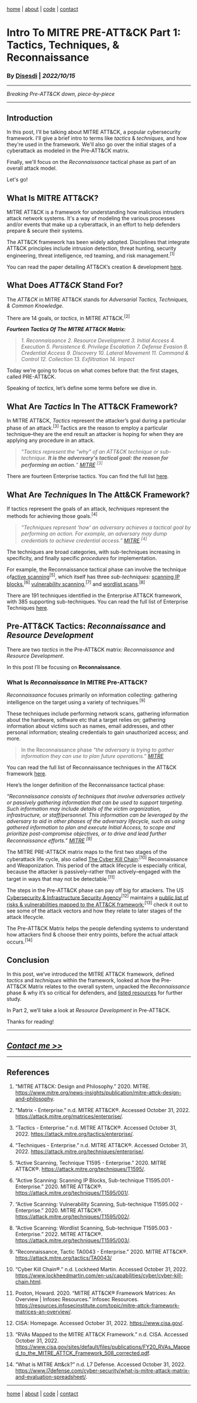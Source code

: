 [home](https://disesdi.github.io/) | [about](https://disesdi.github.io/about.html) | <a href="https://github.com/disesdi/" target="_blank" rel="noopener noreferrer">code</a> | [contact](https://disesdi.github.io/contact.html)



# Intro To MITRE PRE-ATT&CK Part 1: Tactics, Techniques, & Reconnaissance 

### By <a href="https://disesdi.github.io/contact.html" target="_blank" rel="noopener noreferrer">Disesdi</a> | *2022/10/15*

-------

*Breaking Pre-ATT&CK down, piece-by-piece*

-------


## Introduction

In this post, I'll be talking about MITRE ATT&CK, a popular cybersecurity framework. I'll give a brief intro to terms like *tactics* & *techniques,* and how they're used in the framework. We'll also go over the initial stages of a cyberattack as modeled in the Pre-ATT&CK matrix. 

Finally, we'll focus on the *Reconnaissance* tactical phase as part of an overall attack model.

Let's go!


## What Is MITRE ATT&CK?

MITRE ATT&CK is a framework for understanding how malicious intruders attack network systems. It's a way of modeling the various processes and/or events that make up a cyberattack, in an effort to help defenders prepare & secure their systems.

The ATT&CK framework has been widely adopted. Disciplines that integrate ATT&CK principles include intrusion detection, threat hunting, security engineering, threat intelligence, red teaming, and risk management.<sup>[1]</sup>

You can read the paper detailing ATT&CK’s creation & development [here](https://www.mitre.org/news-insights/publication/mitre-attck-design-and-philosophy).

## What Does *ATT&CK* Stand For?

The *ATT&CK* in MITRE ATT&CK stands for *Adversarial Tactics, Techniques, & Common Knowledge*.

There are 14 goals, or *tactics*, in MITRE ATT&CK.<sup>[2]</sup> 


***Fourteen Tactics Of The MITRE ATT&CK Matrix:***
>
> *1. Reconnaissance*
> *2. Resource Development*
> *3. Initial Access*
> *4. Execution*
> *5. Persistence*
> *6. Privilege Escalation*
> *7. Defense Evasion*
> *8. Credential Access*
> *9. Discovery*
> *10. Lateral Movement*
> *11. Command & Control*
> *12. Collection*
> *13. Exfiltration*
> *14. Impact*



Today we’re going to focus on what comes before that: the first stages, called PRE-ATT&CK.

Speaking of *tactics*, let’s define some terms before we dive in.

## What Are *Tactics* In The ATT&CK Framework?

In MITRE ATT&CK, *Tactics* represent the attacker’s goal during a particular phase of an attack.<sup>[3]</sup> Tactics are the reason to employ a particular technique–they are the end result an attacker is hoping for when they are applying any procedure in an attack.

> *”Tactics represent the "why" of an ATT&CK technique or sub-technique. **It is the adversary's tactical goal: the reason for performing an action.**” [MITRE](https://attack.mitre.org/tactics/enterprise/) <sup>[3]</sup>*

There are fourteen Enterprise tactics. You can find the full list [here](https://attack.mitre.org/tactics/enterprise/).

## What Are *Techniques* In The Att&CK Framework?

If tactics represent the goals of an attack, *techniques* represent the methods for achieving those goals.<sup>[4]</sup>

> *”Techniques represent 'how' an adversary achieves a tactical goal by performing an action. For example, an adversary may dump credentials to achieve credential access.” [MITRE](https://attack.mitre.org/techniques/enterprise/).<sup>[4]</sup>* 

The techniques are broad categories, with sub-techniques increasing in specificity, and finally specific *procedures* for implementation. 

For example, the Reconnaissance tactical phase can involve the technique of[active scanning](https://attack.mitre.org/techniques/T1595/)<sup>[5]</sup>, which itself has three *sub-techniques:* [scanning IP blocks](https://attack.mitre.org/techniques/T1595/001/),<sup>[6]</sup> [vulnerability scanning](https://attack.mitre.org/techniques/T1595/002/),<sup>[7]</sup> and [wordlist scans](https://attack.mitre.org/techniques/T1595/003/).<sup>[8]</sup> 

There are 191 techniques identified in the Enterprise ATT&CK framework, with 385 supporting sub-techniques. You can read the full list of Enterprise Techniques [here](https://attack.mitre.org/techniques/enterprise/).

## Pre-ATT&CK Tactics: *Reconnaissance* and *Resource Development*

There are two *tactics* in the Pre-ATT&CK matrix: *Reconnaissance* and *Resource Development*. 

In this post I’ll be focusing on **Reconnaissance**.

### What Is *Reconnaissance* In MITRE Pre-ATT&CK?

*Reconnaissance* focuses primarily on information collecting: gathering intelligence on the target using a variety of techniques.<sup>[9]</sup>

These techniques include performing network scans, gathering information about the hardware, software etc that a target relies on; gathering information about victims such as names, email addresses, and other personal information; stealing credentials to gain unauthorized access; and more.


> In the Reconnaissance phase *“the adversary is trying to gather information they can use to plan future operations.” [MITRE](https://attack.mitre.org/tactics/TA0043/)*


You can read the full list of Reconnaissance techniques in the ATT&CK framework [here](https://attack.mitre.org/tactics/TA0043/).

Here’s the longer definition of the Reconnaissance tactical phase:

*”Reconnaissance consists of techniques that involve adversaries actively or passively gathering information that can be used to support targeting. Such information may include details of the victim organization, infrastructure, or staff/personnel. This information can be leveraged by the adversary to aid in other phases of the adversary lifecycle, such as using gathered information to plan and execute Initial Access, to scope and prioritize post-compromise objectives, or to drive and lead further Reconnaissance efforts.” 
[MITRE](https://attack.mitre.org/tactics/TA0043/) <sup>[9]</sup>*

The MITRE PRE-ATT&CK matrix maps to the first two stages of the cyberattack life cycle, also called [The Cyber Kill Chain](https://www.lockheedmartin.com/en-us/capabilities/cyber/cyber-kill-chain.html):<sup>[10]</sup> Reconnaissance and Weaponization. This period of the attack lifecycle is especially critical, because the attacker is passively–rather than actively–engaged with the target in ways that may not be detectable.<sup>[11]</sup>

The steps in the Pre-ATT&CK phase can pay off big for attackers. The US [Cybersecurity & Infrastructure Security Agency](https://www.cisa.gov/)<sup>[12]</sup> maintains a [public list of risks & vulnerabilities mapped to the ATT&CK framework](https://www.cisa.gov/sites/default/files/publications/FY20_RVAs_Mapped_to_the_MITRE_ATTCK_Framework_508_corrected.pdf);<sup>[13]</sup> check it out to see some of the attack vectors and how they relate to later stages of the attack lifecycle.

The Pre-ATT&CK Matrix helps the people defending systems to understand how attackers find & choose their entry points, before the actual attack occurs.<sup>[14]</sup>

## Conclusion

In this post, we’ve introduced the MITRE ATT&CK framework, defined *tactics* and *techniques* within the framework, looked at how the Pre-ATT&CK Matrix relates to the overall system, unpacked the *Reconnaissance* phase & why it’s so critical for defenders, and [listed resources](#references) for further study.

In Part 2, we’ll take a look at *Resource Development* in Pre-ATT&CK.

Thanks for reading!

-------


## [*Contact me >>*](https://disesdi.github.io/contact.html)


-------


## References


1. “MITRE ATT&CK: Design and Philosophy.” 2020. MITRE. https://www.mitre.org/news-insights/publication/mitre-attck-design-and-philosophy.


2. “Matrix - Enterprise.” n.d. MITRE ATT&CK®. Accessed October 31, 2022. https://attack.mitre.org/matrices/enterprise/.


3. “Tactics - Enterprise.” n.d. MITRE ATT&CK®. Accessed October 31, 2022. https://attack.mitre.org/tactics/enterprise/.


4. “Techniques - Enterprise.” n.d. MITRE ATT&CK®. Accessed October 31, 2022. https://attack.mitre.org/techniques/enterprise/.


5. “Active Scanning, Technique T1595 - Enterprise.” 2020. MITRE ATT&CK®. https://attack.mitre.org/techniques/T1595/.


6. “Active Scanning: Scanning IP Blocks, Sub-technique T1595.001 - Enterprise.” 2020. MITRE ATT&CK®. https://attack.mitre.org/techniques/T1595/001/.


7. “Active Scanning: Vulnerability Scanning, Sub-technique T1595.002 - Enterprise.” 2020. MITRE ATT&CK®. https://attack.mitre.org/techniques/T1595/002/.


8. “Active Scanning: Wordlist Scanning, Sub-technique T1595.003 - Enterprise.” 2022. MITRE ATT&CK®. https://attack.mitre.org/techniques/T1595/003/.


9. “Reconnaissance, Tactic TA0043 - Enterprise.” 2020. MITRE ATT&CK®. https://attack.mitre.org/tactics/TA0043/


10. “Cyber Kill Chain®.” n.d. Lockheed Martin. Accessed October 31, 2022. https://www.lockheedmartin.com/en-us/capabilities/cyber/cyber-kill-chain.html.


11. Poston, Howard. 2020. “MITRE ATT&CK® Framework Matrices: An Overview | Infosec Resources.” Infosec Resources. https://resources.infosecinstitute.com/topic/mitre-attck-framework-matrices-an-overview/.


12. CISA: Homepage. Accessed October 31, 2022. https://www.cisa.gov/.


13. “RVAs Mapped to the MITRE ATT&CK Framework.” n.d. CISA. Accessed October 31, 2022. https://www.cisa.gov/sites/default/files/publications/FY20_RVAs_Mapped_to_the_MITRE_ATTCK_Framework_508_corrected.pdf.


14. “What is MITRE Att&ck?” n.d. L7 Defense. Accessed October 31, 2022. https://www.l7defense.com/cyber-security/what-is-mitre-attack-matrix-and-evaluation-spreadsheet/.

-------

[home](https://disesdi.github.io/) | [about](https://disesdi.github.io/about.html) | <a href="https://github.com/disesdi/" target="_blank" rel="noopener noreferrer">code</a> | [contact](https://disesdi.github.io/contact.html)

